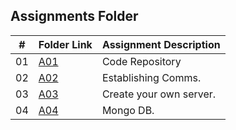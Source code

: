 ##  Assignments Folder

|   #   | Folder Link | Assignment Description                                          |
| :---: | ----------- | ----------------------------------------------------------      |
| 01    | [A01](https://github.com/bglawson1001/4443-MobileApps-Lawson) | Code Repository
| 02    | [A02](https://github.com/bglawson1001/4443-MobileApps-Lawson/tree/main/Assignments/Establishing%20Comms) | Establishing Comms.
| 03    | [A03](https://github.com/bglawson1001/4443-MobileApps-Lawson/tree/main/Assignments/Create%20your%20own%20server) | Create your own server.
| 04    | [A04](https://github.com/bglawson1001/4443-MobileApps-Lawson/blob/main/Assignments/Create%20your%20own%20server/README.md) | Mongo DB.

